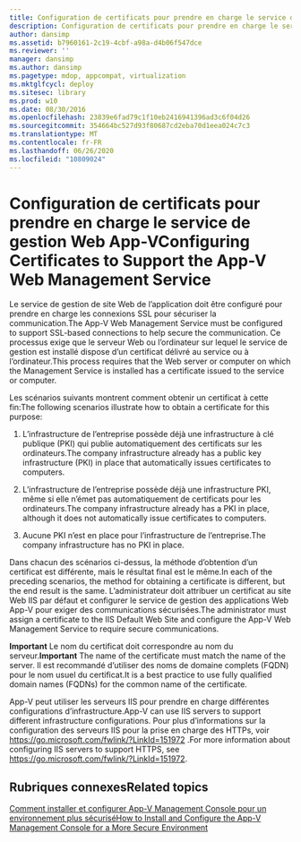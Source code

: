 ```yaml
---
title: Configuration de certificats pour prendre en charge le service de gestion Web App-V
description: Configuration de certificats pour prendre en charge le service de gestion Web App-V
author: dansimp
ms.assetid: b7960161-2c19-4cbf-a98a-d4b06f547dce
ms.reviewer: ''
manager: dansimp
ms.author: dansimp
ms.pagetype: mdop, appcompat, virtualization
ms.mktglfcycl: deploy
ms.sitesec: library
ms.prod: w10
ms.date: 08/30/2016
ms.openlocfilehash: 23839e6fad79c1f10eb2416941396ad3c6f04d26
ms.sourcegitcommit: 354664bc527d93f80687cd2eba70d1eea024c7c3
ms.translationtype: MT
ms.contentlocale: fr-FR
ms.lasthandoff: 06/26/2020
ms.locfileid: "10809024"
---
```

# <span data-ttu-id="246bd-103">Configuration de certificats pour prendre en charge le service de gestion Web App-V</span><span class="sxs-lookup"><span data-stu-id="246bd-103">Configuring Certificates to Support the App-V Web Management Service</span></span>


<span data-ttu-id="246bd-104">Le service de gestion de site Web de l’application doit être configuré pour prendre en charge les connexions SSL pour sécuriser la communication.</span><span class="sxs-lookup"><span data-stu-id="246bd-104">The App-V Web Management Service must be configured to support SSL-based connections to help secure the communication.</span></span> <span data-ttu-id="246bd-105">Ce processus exige que le serveur Web ou l’ordinateur sur lequel le service de gestion est installé dispose d’un certificat délivré au service ou à l’ordinateur.</span><span class="sxs-lookup"><span data-stu-id="246bd-105">This process requires that the Web server or computer on which the Management Service is installed has a certificate issued to the service or computer.</span></span>

<span data-ttu-id="246bd-106">Les scénarios suivants montrent comment obtenir un certificat à cette fin:</span><span class="sxs-lookup"><span data-stu-id="246bd-106">The following scenarios illustrate how to obtain a certificate for this purpose:</span></span>

1.  <span data-ttu-id="246bd-107">L’infrastructure de l’entreprise possède déjà une infrastructure à clé publique (PKI) qui publie automatiquement des certificats sur les ordinateurs.</span><span class="sxs-lookup"><span data-stu-id="246bd-107">The company infrastructure already has a public key infrastructure (PKI) in place that automatically issues certificates to computers.</span></span>

2.  <span data-ttu-id="246bd-108">L’infrastructure de l’entreprise possède déjà une infrastructure PKI, même si elle n’émet pas automatiquement de certificats pour les ordinateurs.</span><span class="sxs-lookup"><span data-stu-id="246bd-108">The company infrastructure already has a PKI in place, although it does not automatically issue certificates to computers.</span></span>

3.  <span data-ttu-id="246bd-109">Aucune PKI n’est en place pour l’infrastructure de l’entreprise.</span><span class="sxs-lookup"><span data-stu-id="246bd-109">The company infrastructure has no PKI in place.</span></span>

<span data-ttu-id="246bd-110">Dans chacun des scénarios ci-dessus, la méthode d’obtention d’un certificat est différente, mais le résultat final est le même.</span><span class="sxs-lookup"><span data-stu-id="246bd-110">In each of the preceding scenarios, the method for obtaining a certificate is different, but the end result is the same.</span></span> <span data-ttu-id="246bd-111">L’administrateur doit attribuer un certificat au site Web IIS par défaut et configurer le service de gestion des applications Web App-V pour exiger des communications sécurisées.</span><span class="sxs-lookup"><span data-stu-id="246bd-111">The administrator must assign a certificate to the IIS Default Web Site and configure the App-V Web Management Service to require secure communications.</span></span>

<span data-ttu-id="246bd-112">**Important**  Le nom du certificat doit correspondre au nom du serveur.</span><span class="sxs-lookup"><span data-stu-id="246bd-112">**Important** The name of the certificate must match the name of the server.</span></span> <span data-ttu-id="246bd-113">Il est recommandé d’utiliser des noms de domaine complets (FQDN) pour le nom usuel du certificat.</span><span class="sxs-lookup"><span data-stu-id="246bd-113">It is a best practice to use fully qualified domain names (FQDNs) for the common name of the certificate.</span></span>

 

<span data-ttu-id="246bd-114">App-V peut utiliser les serveurs IIS pour prendre en charge différentes configurations d’infrastructure.</span><span class="sxs-lookup"><span data-stu-id="246bd-114">App-V can use IIS servers to support different infrastructure configurations.</span></span> <span data-ttu-id="246bd-115">Pour plus d’informations sur la configuration des serveurs IIS pour la prise en charge des HTTPs, voir <https://go.microsoft.com/fwlink/?LinkId=151972> .</span><span class="sxs-lookup"><span data-stu-id="246bd-115">For more information about configuring IIS servers to support HTTPS, see <https://go.microsoft.com/fwlink/?LinkId=151972>.</span></span>

## <span data-ttu-id="246bd-116">Rubriques connexes</span><span class="sxs-lookup"><span data-stu-id="246bd-116">Related topics</span></span>


[<span data-ttu-id="246bd-117">Comment installer et configurer App-V Management Console pour un environnement plus sécurisé</span><span class="sxs-lookup"><span data-stu-id="246bd-117">How to Install and Configure the App-V Management Console for a More Secure Environment</span></span>](how-to-install-and-configure-the-app-v-management-console-for-a-more-secure-environment.md)

 

 





